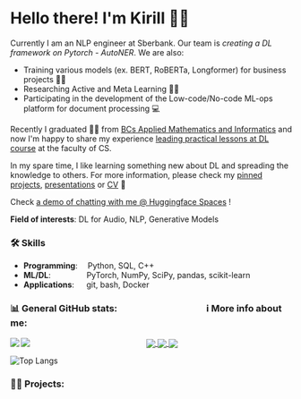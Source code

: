 # Hello there! I'm Kirill 👋🏻
Currently I am an NLP engineer at Sberbank. Our team is _creating a DL framework on Pytorch - AutoNER_. We are also:
- Training various models (ex. BERT, RoBERTa, Longformer) for business projects 👨‍💼
- Researching Active and Meta Learning 👨‍🔬
- Participating in the development of the Low-code/No-code ML-ops platform for document processing 💻

Recently I graduated 👨‍🎓 from [BCs Applied Mathematics and Informatics](https://cs.hse.ru/en/) and now I'm happy to share my experience [leading practical lessons at DL course](https://github.com/Kirili4ik/iad-deep-learning) at the faculty of CS.

In my spare time, I like learning something new about DL and spreading the knowledge to others. For more information, please check my [pinned projects](https://github.com/kirili4ik#-projects), [presentations](https://github.com/Kirili4ik/pres-n-articles) or [CV](https://github.com/Kirili4ik/pres-n-articles/blob/master/CV_Kirill_Gelvan.pdf) 🤗

Check [a demo of chatting with me @ Huggingface Spaces](https://huggingface.co/spaces/Kirili4ik/chat-with-Kirill) !

	
**Field of interests**: DL for Audio, NLP, Generative Models


### 🛠️ Skills 
- **Programming**: &emsp;Python, SQL, C++
- **ML/DL**:  &emsp;&emsp;&emsp;&emsp;  PyTorch, NumPy, SciPy, pandas, scikit-learn
- **Applications**:&emsp;&nbsp; git, bash, Docker


<h3 aling="center"> 📊 General GitHub stats: &nbsp;&nbsp; &nbsp;&nbsp;&nbsp;&nbsp;&nbsp;&nbsp;&nbsp;&nbsp;&nbsp;&nbsp;&nbsp;&nbsp;&nbsp;&nbsp;&nbsp;&nbsp;&nbsp;&nbsp;&nbsp;&nbsp;&nbsp;&nbsp;&nbsp;&nbsp;&nbsp;&nbsp;&nbsp;&nbsp;&nbsp;&nbsp;&nbsp;&nbsp;&nbsp;&nbsp;&nbsp;&nbsp;&nbsp;ℹ️ More info about me:&nbsp; </h3> 

<p align = 'center'>
  <a href="https://github.com/Kirili4ik/pres-n-articles/blob/master/CV_Kirill_Gelvan.pdf">
      <img align="center" src="https://img.shields.io/badge/-Full%20CV-important"/>
  </a>
  <a href="https://www.linkedin.com/in/kirili4ik/">
      <img align="center" src="https://img.shields.io/badge/linkedin-%230077B5.svg?&style=for-the-badge&logo=linkedin&logoColor=white"/>
  </a>
  <a href="https://www.t.me/kirili4ik/">
      <img align="center" src="https://img.shields.io/badge/Telegram-2CA5E0?style=for-the-badge&logo=telegram&logoColor=white"/>
  </a>
  <a href="">
  <img align="left" src="https://img.shields.io/github/followers/kirili4ik?style=social">
  </a>
  <a href="">
  <img align="left" src="https://img.shields.io/github/stars/kirili4ik?style=social">
  </a>
</p> 

![Top Langs](https://github-readme-stats.vercel.app/api/top-langs/?username=kirili4ik&hide=jupyter%20notebook&layout=compact&theme=dark)


### 👨‍🏫 Projects:


<!--

#### Main
- [MUSE as Service](https://github.com/dayyass/muse_as_service) - REST API for sentence tokenization and embedding using Multilingual Universal Sentence Encoder
- [PyTorch NER](https://github.com/dayyass/pytorch_ner) - pipeline for training NER models using PyTorch
- [Text Classification Baseline](https://github.com/dayyass/text-classification-baseline) - pipeline for fast building text classification TF-IDF + LogReg baselines
- [Extended Naive Bayes](https://github.com/dayyass/extended_naive_bayes) - extension of sklearn Naive Bayes models that allows sampling and more feature distributions
- [Calculus of Variations](https://github.com/dayyass/calculus_of_variations) - bachelor project on solving the Calculus of Variations problems

### Certifications 📜
#### DS/ML/DL
- [Introduction to Machine Learning](https://www.coursera.org/account/accomplishments/certificate/DPLHFXLT94L5) @ Coursera
- [Supervised Learning](https://www.coursera.org/account/accomplishments/certificate/AQTVYCMJEHRU) @ Coursera
- [Introduction to Deep Learning (with honors)](https://www.coursera.org/account/accomplishments/certificate/D4VMH74AJHHK) @ Coursera
- [Bayesian Methods for Machine Learning (with honors)](https://www.coursera.org/account/accomplishments/certificate/5R62SGB3G6GF) @ Coursera
- [Practical Reinforcement Learning (with honors)](https://www.coursera.org/account/accomplishments/certificate/AUVVSHZFH7XZ) @ Coursera
#### DevOps
- [Introduction to Linux](https://stepik.org/cert/144831) @ Stepik
- [Version Control with Git](https://www.coursera.org/account/accomplishments/certificate/8NLLEX6PAFUM) @ Coursera
- [Hadoop. System for processing large amounts of data](https://stepik.org/cert/166893) @ Stepik

More certifications in my [LinkedIn](https://www.linkedin.com/in/dayyass/).

#### Additional projects
- [Neural Machine Translation](https://github.com/dayyass/neural_machine_translation) - pipeline for training Stanford Seq2seq Neural Machine Translation using PyTorch
- [Language Modeling](https://github.com/dayyass/language_modeling) - pipeline for training Language Models using PyTorch
- [Image Captioning](https://github.com/dayyass/image_captioning) - trained Image Captioning model deployed as [telegram bot](https://t.me/dayyass_image_captioning_bot) (currently off)
- [PyTorch Tutorials](https://github.com/dayyass/pytorch_tutorials) - different Deep Learning tasks solved using PyTorch models
- [Project Euler](https://github.com/dayyass/project_euler) - solutions to Project Euler problems
- [Gists](https://gist.github.com/dayyass) - small experiments and useful functions

### Awards 🏆
- Open Data Science **Best Contributor 2020**
- Awesome GitHub Profile README (Category: [Descriptive 🗒](https://github.com/abhisheknaiidu/awesome-github-profile-readme#descriptive-))

### Conference participation 📈
- IX International Scientific and Practical Conference named after A.I. Kitov "Information Technologies and Mathematical Methods in Economics and Management" ([website](https://it-mm.rea.ru/eng) and [certificate](https://it-mm.rea.ru/uploads/arhiv/2019/sertificat/299.pdf))
- Deep and Machine Learning methods for document clustering and classification [tutorial](https://indico-hlit.jinr.ru/event/146/overview) in frames of The XXIII International Scientific Conference of Young Scientists and Specialists (AYSS-2019) ([website](https://indico.jinr.ru/event/756/))


### Work experience 👔
| Job Position                 | Company                                    | Work Period             |
| ---------------------------- | ------------------------------------------ | ----------------------- |
| NLP Tech Lead                | Sber AI                                    | 01.04.2021 — until now  |
| Senior NLP Research Engineer | Tinkoff AI Lab                             | 01.02.2021 — 01.04.2021 |
| Middle NLP Engineer          | MTS AI Lab                                 | 01.05.2020 — 01.02.2021 |
| Junior Data Scientist        | Sberbank                                   | 01.07.2018 — 01.05.2020 |
| Research Assistant           | Plekhanov Russian University of Economics  | 01.12.2018 — 01.01.2020 |

More about work experience in my [LinkedIn](https://www.linkedin.com/in/dayyass/).<br>
My solutions for Home Assignments for **Machine Learning Job Interviews**: [link](https://github.com/dayyass/ml_interviews)

### Education 🎓
- **Master’s degree** in Applied Mathematics and Computer Science at Lomonosov Moscow State University (2019 - 2022)
- **Bachelor's degree** in Applied Mathematics and Computer Science at Plekhanov Russian University of Economics (2015 - 2019)<br>
[Diploma thesis](https://github.com/dayyass/bachelor_diploma): "Assessment of credit organizations borrowers' default rate"

More about education in my [LinkedIn](https://www.linkedin.com/in/dayyass/).
-->
